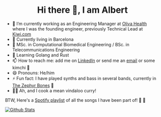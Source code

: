 <h1 align="center">
Hi there 👋, I am Albert
</h1>

- 🔭 I’m currently working as an Engineering Manager at [Oliva Health](https://www.oliva.health/) where I was the founding engineer, previously Technical Lead at [Kiwi.com](https://www.kiwi.com/en/)
- 🔆 Currently living in Barcelona
- 🏥 MSc. in Computational Biomedical Engineering / BSc. in Telecommunications Engineering
- 🌱 Learning Golang and Rust
- 📫 How to reach me: add me on [LinkedIn](https://www.linkedin.com/in/albertalises/) or send me an [email](mailto:albert.alises@gmail.com) or some kimchi 
🍜
- 😄 Pronouns: He/him
- ⚡ Fun fact: I have played synths and bass in several bands, currently in [The Zephyr Bones](https://www.instagram.com/thezephyrbones/) 🌊
- 👨‍🍳 Ah, and I cook a mean vindaloo curry!

BTW, Here's a [Spotify playlist](https://open.spotify.com/playlist/1s9UtbCoAd8YvFFsi6zOiE?si=Aln8ubKnS7OsgLWUXzwXJg) of all the songs I have been part of! 🎹 
🎸

[![Github Stats](https://github-readme-stats.vercel.app/api?username=aalises&show_icons=true&hide=contribs)](https://github-readme-stats.vercel.app/api?username=aalises&show_icons=true&hide=contribs)

<!--
**aalises/aalises** is a ✨ _special_ ✨ repository because its `README.md` (this file) appears on your GitHub profile.

Here are some ideas to get you started:

- 🔭 I’m currently working on ...
- 🌱 I’m currently learning ...
- 👯 I’m looking to collaborate on ...
- 🤔 I’m looking for help with ...
- 💬 Ask me about ...
- 📫 How to reach me: ...
- 😄 Pronouns: ...
- ⚡ Fun fact: ...
-->
